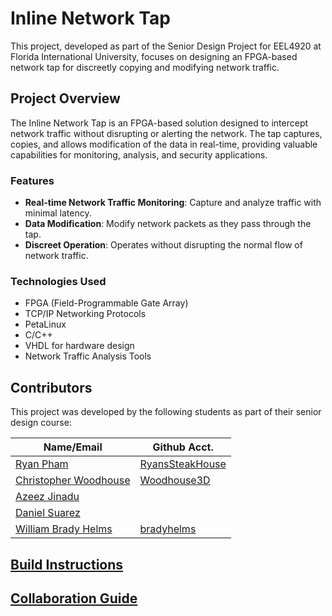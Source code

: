 # Inline Network Tap 

This project, developed as part of the Senior Design Project for EEL4920 at Florida International University, focuses on designing an FPGA-based network tap for discreetly copying and modifying network traffic.

## Project Overview

The Inline Network Tap is an FPGA-based solution designed to intercept network traffic without disrupting or alerting the network. The tap captures, copies, and allows modification of the data in real-time, providing valuable capabilities for monitoring, analysis, and security applications.

### Features

* **Real-time Network Traffic Monitoring**: Capture and analyze traffic with minimal latency.
* **Data Modification**: Modify network packets as they pass through the tap.
* **Discreet Operation**: Operates without disrupting the normal flow of network traffic.

### Technologies Used

* FPGA (Field-Programmable Gate Array)
* TCP/IP Networking Protocols
* PetaLinux
* C/C++
* VHDL for hardware design
* Network Traffic Analysis Tools

## Contributors

This project was developed by the following students as part of their senior design course:

| Name/Email                                       | Github Acct.    |
|--------------------------------------------------|-----------------|
| [Ryan Pham](mailto:rpham006@fiu.edu)             | [RyansSteakHouse](https://github.com/RyansSteakHouse) |
| [Christopher Woodhouse](mailto:cwood056@fiu.edu) | [Woodhouse3D](https://github.com/FloridaChristopher)     |
| [Azeez Jinadu](mailto:ajina004@fiu.edu)          |                 |
| [Daniel Suarez](mailto:dzaya006@fiu.edu)         |                 |
| [William Brady Helms](mailto:whelm002@fiu.edu)   | [bradyhelms](https://github.com/bradyhelms)      |

## [Build Instructions](doc/build_instructions.md)

## [Collaboration Guide](doc/collaboration.md)
